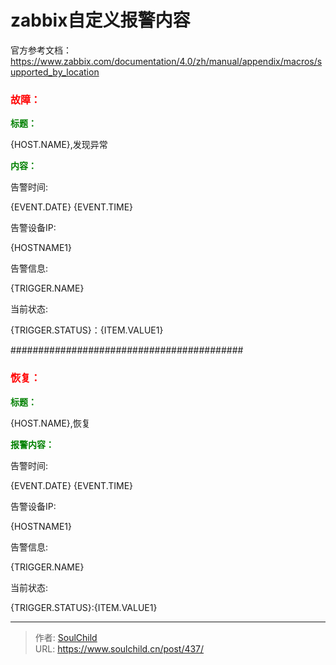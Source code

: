 # zabbix自定义报警内容

<!--more-->
官方参考文档：<a href="https://www.zabbix.com/documentation/4.0/zh/manual/appendix/macros/supported_by_location">https://www.zabbix.com/documentation/4.0/zh/manual/appendix/macros/supported_by_location</a>
<h3><span style="color: #ff0000; font-size: 12pt;"><strong>故障：</strong></span></h3>
<span style="color: #008000;"><strong>标题：</strong></span>

{HOST.NAME},发现异常

<span style="color: #008000;"><strong>内容：</strong></span>

告警时间:

{EVENT.DATE} {EVENT.TIME}

告警设备IP:

{HOSTNAME1}

告警信息:

{TRIGGER.NAME}

当前状态:

{TRIGGER.STATUS}：{ITEM.VALUE1}

##########################################
<h3><span style="font-size: 12pt;"><strong><span style="color: #ff0000;">恢复：</span></strong></span></h3>
<span style="color: #008000;"><strong>标题：</strong></span>

{HOST.NAME},恢复

<span style="color: #008000;"><strong>报警内容：</strong></span>

告警时间:

{EVENT.DATE} {EVENT.TIME}

告警设备IP:

{HOSTNAME1}

告警信息:

{TRIGGER.NAME}

当前状态:

{TRIGGER.STATUS}:{ITEM.VALUE1}


---

> 作者: [SoulChild](https://www.soulchild.cn)  
> URL: https://www.soulchild.cn/post/437/  


